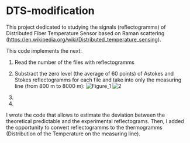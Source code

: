 # DTS-modification
This project dedicated to studying the signals (reflectogramms) of Distributed Fiber Temperature Sensor based on Raman scattering (https://en.wikipedia.org/wiki/Distributed_temperature_sensing).

This code implements the next:
1) Read the number of the files with reflectogramms
2) Substract the zero level (the average of 60 points) of Astokes and Stokes reflectogramms for each file  and take into only the measuring line (from 800 m to 8000 m):
![Figure_1](https://user-images.githubusercontent.com/87599571/170987993-90b17015-f252-4b2a-984a-14be6e759617.png) ![2](https://user-images.githubusercontent.com/87599571/170989033-a7a506c4-4685-4015-91e4-435c8dc275ff.png)

3) 

4) 
 
I wrote the code that allows to estimate the deviation between the theoretical predictable and the experimental reflectograms. Then, I added the opportunity to convert reflectogramms to the thermogramms (Distribution of the Temperature on the measuring line). 
